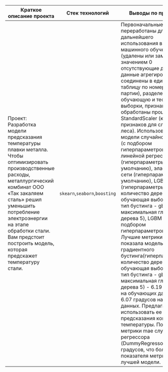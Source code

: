 | Краткое описание проекта                                      | Стек технологий                     | Выводы по проекту                                                |
|---------------------------------------------------------------|-------------------------------------|------------------------------------------------------------------|
|Проект: Разработка модели предсказания температуры плавки металла. Чтобы оптимизировать производственные расходы, металлургический комбинат ООО «Так закаляем сталь» решил уменьшить потребление электроэнергии на этапе обработки стали. Вам предстоит построить модель, которая предскажет температуру стали.|`skearn`,`seaborn`,`boosting`|Первоначальные данные переработаны для дальнейшего использования в моделях машинного обучения (удалены или заменены значением 0 отсутствующие данные, данные агрегированы и соединены в единую таблицу по номеру партии), разделены на обучающую и тестовую выборки, признаки обработаны процедурой StandardScaler (кроме признаков для случайного леса). Использованы модели случайного леса (с подбором гиперпараметров), линейной регрессии (гиперпараметры по умолчанию), эластичной сети (гиперпараметры по умолчанию), LGBM (гиперпараметры: количество деревьев 150, обучающая выборка 0,05, тип бустинга - gbdt, максимальная глубина дерева 5), LGBM (с подбором гиперпараметров). Лучшие метрики mae показала модель градиентного бустинга(гиперпараметры: количество деревьев 150, обучающая выборка 0,05, тип бустинга - gbdt, максимальная глубина дерева 5) - 6.19 градусов на обучающих данных и 6.07 градусов на тестовых данных. Предлагается использовать ее для предсказания конечной температуры. Показатель метрики mae случайного регрессора (DummyRegressor) - 8.40 градусов, что больше показателя метрики mae лучшей модели.|
